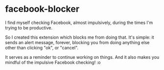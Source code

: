 # facebook-blocker

I find myself checking Facebook, almost impulsively, during the times I'm trying to be productive. 

So I created this extension which blocks me from doing that. It's simple: it sends an alert message, forever, blocking you from doing anything else other than clicking "ok", or "cancel". 

It serves as a reminder to continue working on things. And it also makes you mindful of the impulsive Facebook checking! :o 
